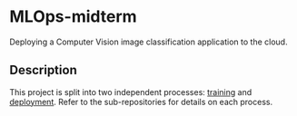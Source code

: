 # MLOps-midterm

Deploying a Computer Vision image classification application to the cloud.

## Description

This project is split into two independent processes: [training](https://github.com/BavarianToolbox/MLOps-midterm/tree/main/train) and [deployment](https://github.com/BavarianToolbox/MLOps-midterm/tree/main/deploy). Refer to the sub-repositories for details on each process.

